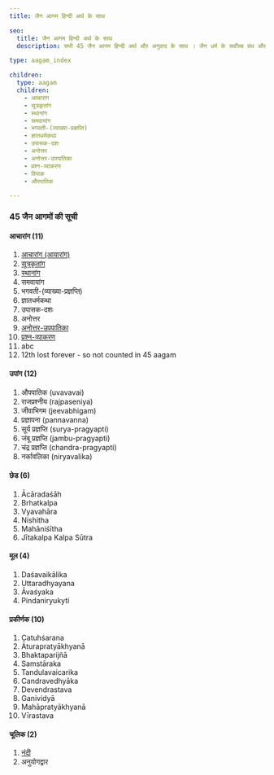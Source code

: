 ```yaml
---
title: जैन आगम हिन्दी अर्थ के साथ

seo:
  title: जैन आगम हिन्दी अर्थ के साथ
  description: सभी 45 जैन आगम हिन्दी अर्थ और अनुवाद के साथ । जैन धर्म के सर्वोच्च ग्रंथ और धार्मिक साहित्य निःशुल्क पढ़ें।

type: aagam_index

children:
  type: aagam
  children: 
    - आचारांग
    - सूत्रकृतांग
    - स्थानांग
    - समवायांग
    - भगवती-(व्याख्या-प्रज्ञप्ति)
    - ज्ञातधर्मकथा
    - उपासक-दशः
    - अनोत्तर
    - अनोत्तर-उपपातिका
    - प्रश्न-व्याकरण
    - विपाक
    - औपपातिक

---
```


### 45 जैन आगमों की सूची

#### आचारांग (11)

<div class="flex-grandchild">

1. [आचारांग (आयारांग)](/hi/acharanga)
2. [सूत्रकृतांग](/hi/sutrakritanga)
3. [स्थानांग](/hi/sthananga)
4. समवायांग
5. भगवती-(व्याख्या-प्रज्ञप्ति)
6. ज्ञातधर्मकथा
7. उपासक-दशः
8. अनोत्तर
9. [अनोत्तर-उपपातिका](/hi/anuttarovavai)
10. [प्रश्न-व्याकरण](/hi/prashnavyakaran)
11. abc
12. 12th lost forever - so not counted in 45 aagam

</div>

#### उपांग (12)

<div class="flex-grandchild">

1. औपपातिक (uvavavai)
2. राजप्रश्नीय (rajpaseniya)
3. जीवाभिगम (jeevabhigam)
4. प्रज्ञापना (pannavanna)
5. सूर्य प्रज्ञप्ति (surya-pragyapti)
6. जंबू प्रज्ञप्ति (jambu-pragyapti)
7. चंद्र प्रज्ञप्ति (chandra-pragyapti)
8. नर्कावलिका (niryavalika)

</div>

#### छेड (6)

<div class="flex-grandchild">

1. Ācāradaśāh
2. Brhatkalpa
3. Vyavahāra
4. Nishitha
5. Mahāniśītha
6. Jītakalpa
Kalpa Sūtra

</div>

#### मूल (4)

<div class="flex-grandchild">

1. Daśavaikālika
2. Uttaradhyayana
3. Āvaśyaka
4. Pindaniryukyti

</div>

#### प्रकीर्णक (10)

<div class="flex-grandchild">

1. Catuhśarana
2. Āturapratyākhyanā
3. Bhaktaparijñā
4. Samstāraka
5. Tandulavaicarika
6. Candravedhyāka
7. Devendrastava
8. Ganividyā
9. Mahāpratyākhyanā
10. Vīrastava

</div>

#### चूलिक (2)

<div class="flex-grandchild">

1. [नंदी](/hi/nandi)
2. अनुयोगद्वार

</div>